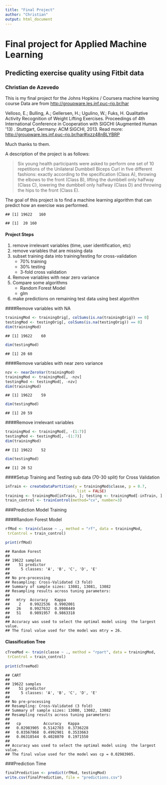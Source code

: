 ```yaml
---
title: "Final Project"
author: "Christian"
output: html_document 
---
```


# Final project for Applied Machine Learning
## Predicting exercise quality using Fitbit data
### Christian de Azevedo
This is my final project for the Johns Hopkins / Coursera machine learning course
Data are from http://groupware.les.inf.puc-rio.br/har

Velloso, E.; Bulling, A.; Gellersen, H.; Ugulino, W.; Fuks, H. Qualitative Activity Recognition of Weight Lifting Exercises. Proceedings of 4th International Conference in Cooperation with SIGCHI (Augmented Human '13) . Stuttgart, Germany: ACM SIGCHI, 2013.
Read more: http://groupware.les.inf.puc-rio.br/har#ixzz48nBLYBRP

Much thanks to them.

A description of the project is as follows:

> Six young health participants were asked to perform one set of 10 repetitions of the Unilateral Dumbbell Biceps Curl in five different fashions: exactly according to the specification (Class A), throwing the elbows to the front (Class B), lifting the dumbbell only halfway (Class C), lowering the dumbbell only halfway (Class D) and throwing the hips to the front (Class E).


The goal of this project is to find a machine learning algorithm that can predict how an exercise was performed.


```
## [1] 19622   160
```

```
## [1]  20 160
```

#### Project Steps

1. remove irrelevant variables (time, user identification, etc)
2. remove variables that are missing data
3. subset training data into training/testing for cross-validation
   + 70% training
   + 30% testing
   + 3-fold cross validation
4. Remove variables with near zero variance   
5. Compare some algorithms
   + Random Forest Model
   + glm
6. make predictions on remaining test data using best algorithm



####Remove variables with NA 


```r
trainingMod <- trainingOrig[, colSums(is.na(trainingOrig)) == 0]
testingMod <- testingOrig[, colSums(is.na(testingOrig)) == 0]
dim(trainingMod)
```

```
## [1] 19622    60
```

```r
dim(testingMod)
```

```
## [1] 20 60
```

####Remove variables with near zero variance 

```r
nzv <- nearZeroVar(trainingMod)
trainingMod <- trainingMod[, -nzv]
testingMod <- testingMod[, -nzv]
dim(trainingMod)
```

```
## [1] 19622    59
```

```r
dim(testingMod)
```

```
## [1] 20 59
```


####Remove irrelevant variables

```r
trainingMod <- trainingMod[, -(1:7)]
testingMod <- testingMod[, -(1:7)]
dim(trainingMod)
```

```
## [1] 19622    52
```

```r
dim(testingMod)
```

```
## [1] 20 52
```


####Setup Training and Testing sub data (70-30 split) for Cross Validation


```r
inTrain <- createDataPartition(y = trainingMod$classe, p = 0.7,
                                list = FALSE)
training <- trainingMod[inTrain, ]; testing <- trainingMod[-inTrain, ]
train_control <- trainControl(method="cv", number=3)
```

###Prediction Model Training

####Random Forest Model

```r
rfMod <- train(classe ~ ., method = "rf", data = trainingMod, 
 trControl = train_control)

print(rfMod)
```

```
## Random Forest 
## 
## 19622 samples
##    51 predictor
##     5 classes: 'A', 'B', 'C', 'D', 'E' 
## 
## No pre-processing
## Resampling: Cross-Validated (3 fold) 
## Summary of sample sizes: 13081, 13081, 13082 
## Resampling results across tuning parameters:
## 
##   mtry  Accuracy   Kappa    
##    2    0.9922536  0.9902001
##   26    0.9927632  0.9908449
##   51    0.9891957  0.9863318
## 
## Accuracy was used to select the optimal model using  the largest value.
## The final value used for the model was mtry = 26.
```

#### Classification Tree

```r
cTreeMod <- train(classe ~ ., method = "rpart", data = trainingMod,
 trControl = train_control)
 
print(cTreeMod)
```

```
## CART 
## 
## 19622 samples
##    51 predictor
##     5 classes: 'A', 'B', 'C', 'D', 'E' 
## 
## No pre-processing
## Resampling: Cross-Validated (3 fold) 
## Summary of sample sizes: 13080, 13082, 13082 
## Resampling results across tuning parameters:
## 
##   cp          Accuracy   Kappa    
##   0.02983905  0.5142703  0.3736228
##   0.03567868  0.4992901  0.3533663
##   0.06318544  0.4028070  0.1971550
## 
## Accuracy was used to select the optimal model using  the largest value.
## The final value used for the model was cp = 0.02983905.
```


###Prediction Time

```r
finalPrediction <- predict(rfMod, testingMod) 
write.csv(finalPrediction, file = "predictions.csv")
```
